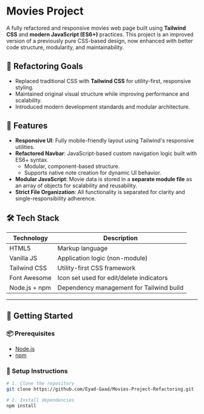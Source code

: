 # Movies Project

A fully refactored and responsive movies web page built using **Tailwind CSS** and **modern JavaScript (ES6+)** practices. This project is an improved version of a previously pure CSS-based design, now enhanced with better code structure, modularity, and maintainability.

## 🔧 Refactoring Goals

- Replaced traditional CSS with **Tailwind CSS** for utility-first, responsive styling.
- Maintained original visual structure while improving performance and scalability.
- Introduced modern development standards and modular architecture.

## 🧩 Features

- **Responsive UI**: Fully mobile-friendly layout using Tailwind's responsive utilities.
- **Refactored Navbar**: JavaScript-based custom navigation logic built with ES6+ syntax.
  - Modular, component-based structure.
  - Supports native note creation for dynamic UI behavior.
- **Modular JavaScript**: Movie data is stored in a **separate module file** as an array of objects for scalability and reusability.
- **Strict File Organization**: All functionality is separated for clarity and single-responsibility adherence.

## 🛠️ Tech Stack

| Technology      | Description                                   |
|----------------|-----------------------------------------------|
| HTML5           | Markup language                              |
| Vanilla JS      | Application logic (non-module)              |
| Tailwind CSS    | Utility-first CSS framework                 |
| Font Awesome    | Icon set used for edit/delete indicators     |
| Node.js + npm   | Dependency management for Tailwind build     |

---

## 🚀 Getting Started

### 📦 Prerequisites
- [Node.js](https://nodejs.org/)
- [npm](https://www.npmjs.com/)

### 🔧 Setup Instructions

```bash
# 1. Clone the repository
git clone https://github.com/Eyad-Gaad/Movies-Project-Refactoring.git

# 2. Install dependencies
npm install